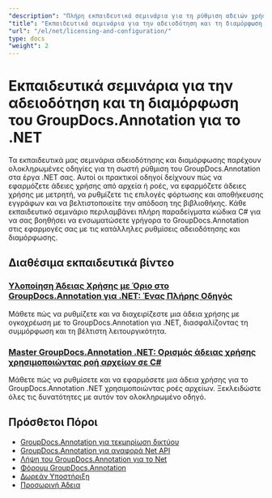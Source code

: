 ```yaml
---
"description": "Πλήρη εκπαιδευτικά σεμινάρια για τη ρύθμιση αδειών χρήσης, τη διαμόρφωση επιλογών και τη διαχείριση του GroupDocs.Annotation σε εφαρμογές .NET."
"title": "Εκπαιδευτικά σεμινάρια για την αδειοδότηση και τη διαμόρφωση του GroupDocs.Annotation για το .NET"
"url": "/el/net/licensing-and-configuration/"
type: docs
"weight": 2
---
```


# Εκπαιδευτικά σεμινάρια για την αδειοδότηση και τη διαμόρφωση του GroupDocs.Annotation για το .NET

Τα εκπαιδευτικά μας σεμινάρια αδειοδότησης και διαμόρφωσης παρέχουν ολοκληρωμένες οδηγίες για τη σωστή ρύθμιση του GroupDocs.Annotation στα έργα .NET σας. Αυτοί οι πρακτικοί οδηγοί δείχνουν πώς να εφαρμόζετε άδειες χρήσης από αρχεία ή ροές, να εφαρμόζετε άδειες χρήσης με μετρητή, να ρυθμίζετε τις επιλογές φόρτωσης και αποθήκευσης εγγράφων και να βελτιστοποιείτε την απόδοση της βιβλιοθήκης. Κάθε εκπαιδευτικό σεμινάριο περιλαμβάνει πλήρη παραδείγματα κώδικα C# για να σας βοηθήσει να ενσωματώσετε γρήγορα το GroupDocs.Annotation στις εφαρμογές σας με τις κατάλληλες ρυθμίσεις αδειοδότησης και διαμόρφωσης.

## Διαθέσιμα εκπαιδευτικά βίντεο

### [Υλοποίηση Άδειας Χρήσης με Όριο στο GroupDocs.Annotation για .NET: Ένας Πλήρης Οδηγός](./implement-metered-license-groupdocs-annotation-net/)
Μάθετε πώς να ρυθμίζετε και να διαχειρίζεστε μια άδεια χρήσης με ογκοχρέωση με το GroupDocs.Annotation για .NET, διασφαλίζοντας τη συμμόρφωση και τη βέλτιστη λειτουργικότητα.

### [Master GroupDocs.Annotation .NET: Ορισμός άδειας χρήσης χρησιμοποιώντας ροή αρχείων σε C#](./master-groupdocs-annotation-net-license-file-stream/)
Μάθετε πώς να ρυθμίσετε και να εφαρμόσετε μια άδεια χρήσης για το GroupDocs.Annotation .NET χρησιμοποιώντας ροές αρχείων. Ξεκλειδώστε όλες τις δυνατότητες με αυτόν τον ολοκληρωμένο οδηγό.

## Πρόσθετοι Πόροι

- [GroupDocs.Annotation για τεκμηρίωση δικτύου](https://docs.groupdocs.com/annotation/net/)
- [GroupDocs.Annotation για αναφορά Net API](https://reference.groupdocs.com/annotation/net/)
- [Λήψη του GroupDocs.Annotation για το Net](https://releases.groupdocs.com/annotation/net/)
- [Φόρουμ GroupDocs.Annotation](https://forum.groupdocs.com/c/annotation)
- [Δωρεάν Υποστήριξη](https://forum.groupdocs.com/)
- [Προσωρινή Άδεια](https://purchase.groupdocs.com/temporary-license/)